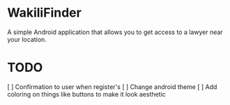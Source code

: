 # WakiliFinder
A simple Android application that allows you to get access to a lawyer near your location.

# TODO

[ ] Confirmation to user when register's
[ ] Change android theme
[ ] Add coloring on things like buttons to make it look aesthetic
